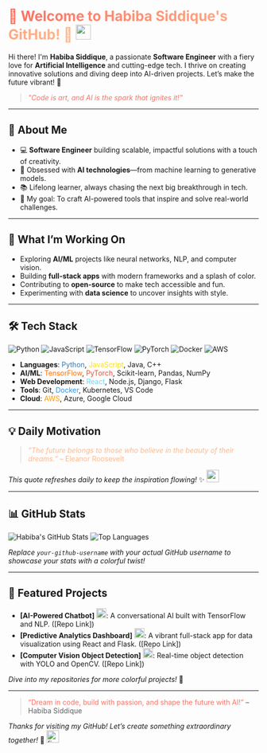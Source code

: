 # <span style="background: linear-gradient(90deg, #ff6f61, #ffb88c); -webkit-background-clip: text; color: transparent;">🌟 Welcome to Habiba Siddique's GitHub! 🌟</span> <img src="https://media.giphy.com/media/hvRJCLFzcasrR4ia7z/giphy.gif" width="30" alt="waving hand">

Hi there! I'm **Habiba Siddique**, a passionate **Software Engineer** with a fiery love for **Artificial Intelligence** and cutting-edge tech. I thrive on creating innovative solutions and diving deep into AI-driven projects. Let’s make the future vibrant! 🚀

> <span style="color: #ff6f61;">*"Code is art, and AI is the spark that ignites it!"*</span>

---

## 🌈 About Me

- 💻 **Software Engineer** building scalable, impactful solutions with a touch of creativity.
- 🤖 Obsessed with **AI technologies**—from machine learning to generative models.
- 📚 Lifelong learner, always chasing the next big breakthrough in tech.
- 🎯 My goal: To craft AI-powered tools that inspire and solve real-world challenges.

---

## 🚀 What I’m Working On

- Exploring **AI/ML** projects like neural networks, NLP, and computer vision.
- Building **full-stack apps** with modern frameworks and a splash of color.
- Contributing to **open-source** to make tech accessible and fun.
- Experimenting with **data science** to uncover insights with style.

---

## 🛠️ Tech Stack

![Python](https://img.shields.io/badge/-Python-3776AB?logo=python&logoColor=white&style=for-the-badge)
![JavaScript](https://img.shields.io/badge/-JavaScript-F7DF1E?logo=javascript&logoColor=black&style=for-the-badge)
![TensorFlow](https://img.shields.io/badge/-TensorFlow-FF6F00?logo=tensorflow&logoColor=white&style=for-the-badge)
![PyTorch](https://img.shields.io/badge/-PyTorch-EE4C2C?logo=pytorch&logoColor=white&style=for-the-badge)
![Docker](https://img.shields.io/badge/-Docker-2496ED?logo=docker&logoColor=white&style=for-the-badge)
![AWS](https://img.shields.io/badge/-AWS-232F3E?logo=amazonaws&logoColor=white&style=for-the-badge)

- **Languages**: <span style="color: #3776AB;">Python</span>, <span style="color: #F7DF1E;">JavaScript</span>, Java, C++
- **AI/ML**: <span style="color: #FF6F00;">TensorFlow</span>, <span style="color: #EE4C2C;">PyTorch</span>, Scikit-learn, Pandas, NumPy
- **Web Development**: <span style="color: #61DAFB;">React</span>, Node.js, Django, Flask
- **Tools**: Git, <span style="color: #2496ED;">Docker</span>, Kubernetes, VS Code
- **Cloud**: <span style="color: #FF9900;">AWS</span>, Azure, Google Cloud

---

## 💡 Daily Motivation

> <span style="color: #ffb88c;">*“The future belongs to those who believe in the beauty of their dreams.”* – Eleanor Roosevelt</span>

*This quote refreshes daily to keep the inspiration flowing!* ✨ <img src="https://media.giphy.com/media/3o7aD2d7hy9ktpH7nG/giphy.gif" width="25" alt="sparkle">

---

## 📊 GitHub Stats

![Habiba's GitHub Stats](https://github-readme-stats.vercel.app/api?username=your-github-username&show_icons=true&theme=dracula&border_color=ff6f61)
![Top Languages](https://github-readme-stats.vercel.app/api/top-langs/?username=your-github-username&layout=compact&theme=dracula&border_color=ffb88c)

*Replace `your-github-username` with your actual GitHub username to showcase your stats with a colorful twist!*

---

## 🌟 Featured Projects

- **[AI-Powered Chatbot]** <img src="https://media.giphy.com/media/3o7TKsQ8kVuVJI4BHy/giphy.gif" width="20" alt="robot">: A conversational AI built with TensorFlow and NLP. ([Repo Link])
- **[Predictive Analytics Dashboard]** <img src="https://media.giphy.com/media/26ufnwz3wDUli7GU0/giphy.gif" width="20" alt="chart">: A vibrant full-stack app for data visualization using React and Flask. ([Repo Link])
- **[Computer Vision Object Detection]** <img src="https://media.giphy.com/media/3o7TKtnb5kudRUg8Io/giphy.gif" width="20" alt="eye">: Real-time object detection with YOLO and OpenCV. ([Repo Link])

*Dive into my repositories for more colorful projects!* 📂

---

> <span style="color: #ff6f61;">“Dream in code, build with passion, and shape the future with AI!”</span> – Habiba Siddique

*Thanks for visiting my GitHub! Let’s create something extraordinary together!* 💪 <img src="https://media.giphy.com/media/3o7TKsQ8kVuVJI4BHy/giphy.gif" width="25" alt="fire">
